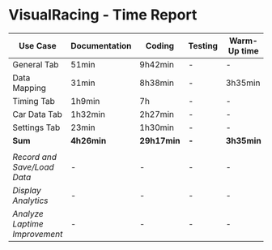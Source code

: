 # VisualRacing - Time Report

|Use Case|Documentation|Coding|Testing|Warm-Up time|Total|Function Points
|-|-|-|-|-|-|-|
|General Tab|51min|9h42min|-|-|10h33min|71.8|
|Data Mapping|31min|8h38min|-|3h35min|12h44min|-|
|Timing Tab|1h9min|7h|-|-|8h9min|44.7|
|Car Data Tab|1h32min|2h27min|-|-|3h59min|36.4|
|Settings Tab|23min|1h30min|-|-|1h53min|29.8|
|**Sum**|**4h26min**|**29h17min**|**-**|**3h35min**|**36h47min**|**182.7**|
||||||||
|*Record and Save/Load Data*|-|-|-|-|*6h26min*|*47*|
|*Display Analytics*|-|-|-|-|**|**|
|*Analyze Laptime Improvement*|-|-|-|-|**|**|

